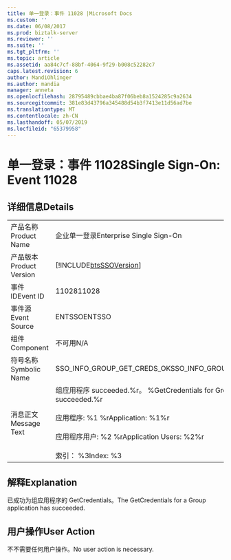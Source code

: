 ```yaml
---
title: 单一登录：事件 11028 |Microsoft Docs
ms.custom: ''
ms.date: 06/08/2017
ms.prod: biztalk-server
ms.reviewer: ''
ms.suite: ''
ms.tgt_pltfrm: ''
ms.topic: article
ms.assetid: aa84c7cf-88bf-4064-9f29-b008c52282c7
caps.latest.revision: 6
author: MandiOhlinger
ms.author: mandia
manager: anneta
ms.openlocfilehash: 28795489cbbae4ba87f06beb8a1524285c9a2634
ms.sourcegitcommit: 381e83d43796a345488d54b3f7413e11d56ad7be
ms.translationtype: MT
ms.contentlocale: zh-CN
ms.lasthandoff: 05/07/2019
ms.locfileid: "65379958"
---
```

# <a name="single-sign-on-event-11028"></a><span data-ttu-id="8160f-102">单一登录：事件 11028</span><span class="sxs-lookup"><span data-stu-id="8160f-102">Single Sign-On: Event 11028</span></span>
## <a name="details"></a><span data-ttu-id="8160f-103">详细信息</span><span class="sxs-lookup"><span data-stu-id="8160f-103">Details</span></span>  
  
|                 |                                                                                                                                           |
|-----------------|-------------------------------------------------------------------------------------------------------------------------------------------|
|  <span data-ttu-id="8160f-104">产品名称</span><span class="sxs-lookup"><span data-stu-id="8160f-104">Product Name</span></span>   |                                                         <span data-ttu-id="8160f-105">企业单一登录</span><span class="sxs-lookup"><span data-stu-id="8160f-105">Enterprise Single Sign-On</span></span>                                                         |
| <span data-ttu-id="8160f-106">产品版本</span><span class="sxs-lookup"><span data-stu-id="8160f-106">Product Version</span></span> |                                        [!INCLUDE[btsSSOVersion](../includes/btsssoversion-md.md)]                                         |
|    <span data-ttu-id="8160f-107">事件 ID</span><span class="sxs-lookup"><span data-stu-id="8160f-107">Event ID</span></span>     |                                                                   <span data-ttu-id="8160f-108">11028</span><span class="sxs-lookup"><span data-stu-id="8160f-108">11028</span></span>                                                                   |
|  <span data-ttu-id="8160f-109">事件源</span><span class="sxs-lookup"><span data-stu-id="8160f-109">Event Source</span></span>   |                                                                  <span data-ttu-id="8160f-110">ENTSSO</span><span class="sxs-lookup"><span data-stu-id="8160f-110">ENTSSO</span></span>                                                                   |
|    <span data-ttu-id="8160f-111">组件</span><span class="sxs-lookup"><span data-stu-id="8160f-111">Component</span></span>    |                                                                    <span data-ttu-id="8160f-112">不可用</span><span class="sxs-lookup"><span data-stu-id="8160f-112">N/A</span></span>                                                                    |
|  <span data-ttu-id="8160f-113">符号名称</span><span class="sxs-lookup"><span data-stu-id="8160f-113">Symbolic Name</span></span>  |                                                        <span data-ttu-id="8160f-114">SSO_INFO_GROUP_GET_CREDS_OK</span><span class="sxs-lookup"><span data-stu-id="8160f-114">SSO_INFO_GROUP_GET_CREDS_OK</span></span>                                                        |
|  <span data-ttu-id="8160f-115">消息正文</span><span class="sxs-lookup"><span data-stu-id="8160f-115">Message Text</span></span>   | <span data-ttu-id="8160f-116">组应用程序 succeeded.%r。 %</span><span class="sxs-lookup"><span data-stu-id="8160f-116">GetCredentials for Group application succeeded.%r</span></span><br /><br /> <span data-ttu-id="8160f-117">应用程序: %1 %r</span><span class="sxs-lookup"><span data-stu-id="8160f-117">Application: %1%r</span></span><br /><br /> <span data-ttu-id="8160f-118">应用程序用户: %2 %r</span><span class="sxs-lookup"><span data-stu-id="8160f-118">Application Users: %2%r</span></span><br /><br /> <span data-ttu-id="8160f-119">索引： %3</span><span class="sxs-lookup"><span data-stu-id="8160f-119">Index: %3</span></span> |
  
## <a name="explanation"></a><span data-ttu-id="8160f-120">解释</span><span class="sxs-lookup"><span data-stu-id="8160f-120">Explanation</span></span>  
 <span data-ttu-id="8160f-121">已成功为组应用程序的 GetCredentials。</span><span class="sxs-lookup"><span data-stu-id="8160f-121">The GetCredentials for a Group application has succeeded.</span></span>  
  
## <a name="user-action"></a><span data-ttu-id="8160f-122">用户操作</span><span class="sxs-lookup"><span data-stu-id="8160f-122">User Action</span></span>  
 <span data-ttu-id="8160f-123">不不需要任何用户操作。</span><span class="sxs-lookup"><span data-stu-id="8160f-123">No user action is necessary.</span></span>